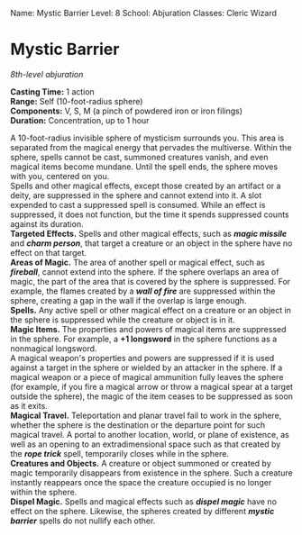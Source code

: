 Name: Mystic Barrier
Level: 8
School: Abjuration
Classes: Cleric
         Wizard

# Mystic Barrier
_8th-level abjuration_

**Casting Time:** 1 action    
**Range:** Self (10-foot-radius sphere)   
**Components:** V, S, M (a pinch of powdered iron or iron filings)    
**Duration:** Concentration, up to 1 hour 

A 10-foot-radius invisible sphere of mysticism surrounds you. This area is separated from the magical energy that pervades the multiverse. Within the sphere, spells cannot be cast, summoned creatures vanish, and even magical items become mundane. Until the spell ends, the sphere moves with you, centered on you.    
Spells and other magical effects, except those created by an artifact or a deity, are suppressed in the sphere and cannot extend into it. A slot expended to cast a suppressed spell is consumed. While an effect is suppressed, it does not function, but the time it spends suppressed counts against its duration.    
**Targeted Effects.** Spells and other magical effects, such as **_magic missile_** and **_charm person_**, that target a creature or an object in the sphere have no effect on that target.    
**Areas of Magic.** The area of another spell or magical effect, such as **_fireball_**, cannot extend into the sphere. If the sphere overlaps an area of magic, the part of the area that is covered by the sphere is suppressed. For example, the flames created by a **_wall of fire_** are suppressed within the sphere, creating a gap in the wall if the overlap is large enough.    
**Spells.** Any active spell or other magical effect on a creature or an object in the sphere is suppressed while the creature or object is in it.    
**Magic Items.** The properties and powers of magical items are suppressed in the sphere. For example, a **+1 longsword** in the sphere functions as a nonmagical longsword.    
A magical weapon's properties and powers are suppressed if it is used against a target in the sphere or wielded by an attacker in the sphere. If a magical weapon or a piece of magical ammunition fully leaves the sphere (for example, if you fire a magical arrow or throw a magical spear at a target outside the sphere), the magic of the item ceases to be suppressed as soon as it exits.    
**Magical Travel.** Teleportation and planar travel fail to work in the sphere, whether the sphere is the destination or the departure point for such magical travel. A portal to another location, world, or plane of existence, as well as an opening to an extradimensional space such as that created by the **_rope trick_** spell, temporarily closes while in the sphere.    
**Creatures and Objects.** A creature or object summoned or created by magic temporarily disappears from existence in the sphere. Such a creature instantly reappears once the space the creature occupied is no longer within the sphere.    
**Dispel Magic.** Spells and magical effects such as **_dispel magic_** have no effect on the sphere. Likewise, the spheres created by different **_mystic barrier_** spells do not nullify each other.